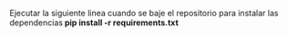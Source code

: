 Ejecutar la siguiente linea cuando se baje el repositorio para instalar las dependencias<b>
pip install -r requirements.txt
